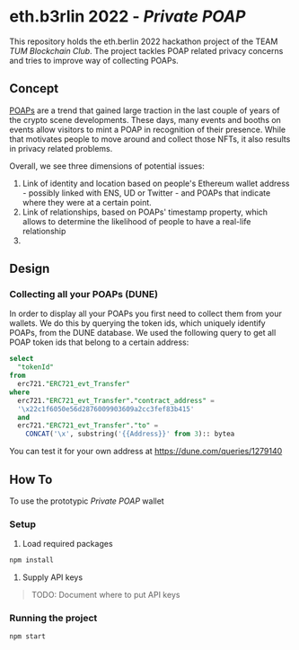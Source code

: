 # eth.b3rlin 2022 - *Private POAP*
This repository holds the eth.berlin 2022 hackathon project of the TEAM *TUM Blockchain Club*. The project tackles POAP related privacy concerns and tries to improve way of collecting POAPs.

## Concept
[POAPs](https://poap.xyz) are a trend that gained large traction in the last couple of years of the crypto scene developments. These days, many events and booths on events allow visitors to mint a POAP in recognition of their presence. While that motivates people to move around and collect those NFTs, it also results in privacy related problems.

Overall, we see three dimensions of potential issues:
1. Link of identity and location based on people's Ethereum wallet address - possibly linked with ENS, UD or Twitter - and POAPs that indicate where they were at a certain point.
1. Link of relationships, based on POAPs' timestamp property, which allows to determine the likelihood of people to have a real-life relationship
1. 

## Design

### Collecting all your POAPs (DUNE)
In order to display all your POAPs you first need to collect them from your wallets. We do this by querying the token ids, which uniquely identify POAPs, from the DUNE database. We used the following query to get all POAP token ids that belong to a certain address: 
```sql
select
  "tokenId"
from
  erc721."ERC721_evt_Transfer"
where
  erc721."ERC721_evt_Transfer"."contract_address" =
  '\x22c1f6050e56d2876009903609a2cc3fef83b415'
  and 
  erc721."ERC721_evt_Transfer"."to" =
    CONCAT('\x', substring('{{Address}}' from 3):: bytea
```
You can test it for your own address at https://dune.com/queries/1279140

## How To
To use the prototypic *Private POAP* wallet

### Setup
1. Load required packages
```bash
npm install
```

1. Supply API keys 
 >TODO: Document where to put API keys

### Running the project
```bash
npm start
```
